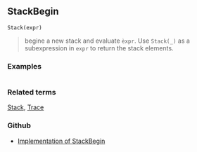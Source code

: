 ## StackBegin

```
Stack(expr)
```

> begine a new stack and evaluate `èxpr`. Use `Stack(_)` as a subexpression in `expr` to return the stack elements. 

### Examples 

```

```


### Related terms
[Stack](Stack.md), [Trace](Trace.md)

### Github

* [Implementation of StackBegin](https://github.com/axkr/symja_android_library/blob/master/symja_android_library/matheclipse-core/src/main/java/org/matheclipse/core/builtin/Programming.java#L2547) 
